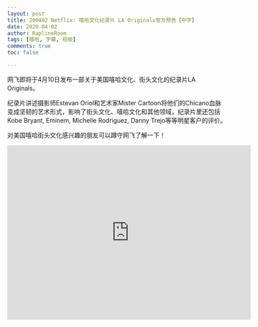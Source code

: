 ```yaml
---
layout: post
title: 200402 Netflix: 嘻哈文化纪录片 LA Originals官方预告【中字】
date: 2020-04-02
author: RaplineRoom
tags: [嘻哈, 字幕, 视频]
comments: true
toc: false

---
```




网飞即将于4月10日发布一部关于美国嘻哈文化、街头文化的纪录片LA Originals。

纪录片讲述摄影师Estevan Oriol和艺术家Mister Cartoon将他们的Chicano血脉变成坚韧的艺术形式，影响了街头文化、嘻哈文化和其他领域，纪录片里还包括Kobe Bryant, Eminem, Michelle Rodriguez, Danny Trejo等等明星客户的评价。

对美国嘻哈街头文化感兴趣的朋友可以蹲守网飞了解一下！

<div class="video-container"><iframe width="560" height="400" src="https://www.youtube.com/embed/ouYQUkL7Ttc" frameborder="0" allow="accelerometer; autoplay; encrypted-media; gyroscope; picture-in-picture" allowfullscreen></iframe></div>

